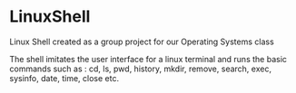 # LinuxShell
Linux Shell created as a group project for our Operating Systems class 

The shell imitates the user interface for a linux terminal and runs the basic commands such as : cd, ls, pwd, history, mkdir, remove, search, exec, sysinfo, date, time, close etc.
